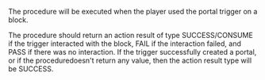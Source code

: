 The procedure will be executed when the player used the portal trigger on a block.

The procedure should return an action result of type SUCCESS/CONSUME if the trigger interacted with the block, FAIL if the
interaction failed, and PASS if there was no interaction. 
If the trigger successfully created a portal, or if the proceduredoesn't return any value, then the action result type 
will be SUCCESS.